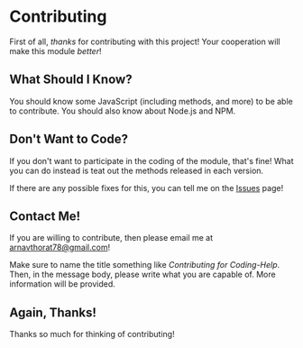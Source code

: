 # Contributing

First of all, _thanks_ for contributing with this project! Your cooperation will make this module _better_!

## What Should I Know?

You should know some JavaScript (including methods, and more) to be able to contribute. You should also know about Node.js and NPM.

## Don't Want to Code?

If you don't want to participate in the coding of the module, that's fine! What you can do instead is teat out the methods released in each version.

If there are any possible fixes for this, you can tell me on the [Issues](https://github.com/arnavthorat78/Coding-Help-Module/issues) page!

## Contact Me!

If you are willing to contribute, then please email me at [arnavthorat78@gmail.com](mailto:arnavthorat78@gmail.com)!

Make sure to name the title something like _Contributing for Coding-Help_. Then, in the message body, please write what you are capable of. More information will be provided.

## Again, Thanks!

Thanks so much for thinking of contributing!
